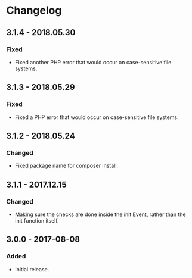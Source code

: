 # Changelog

## 3.1.4 - 2018.05.30
### Fixed
* Fixed another PHP error that would occur on case-sensitive file systems.

## 3.1.3 - 2018.05.29
### Fixed
* Fixed a PHP error that would occur on case-sensitive file systems.

## 3.1.2 - 2018.05.24
### Changed
* Fixed package name for composer install.

## 3.1.1 - 2017.12.15
### Changed
* Making sure the checks are done inside the init Event, rather than the init function itself.

## 3.0.0 - 2017-08-08
### Added
* Initial release.
